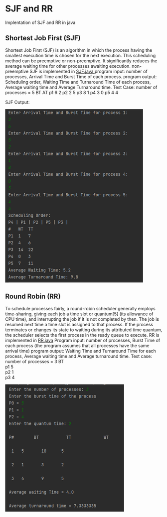 # SJF and RR
Implentation of SJF and RR in java
## Shortest Job First (SJF)
Shortest Job First (SJF) is an algorithm in which the process having the smallest execution time is chosen for the next execution. This scheduling method can be preemptive or non-preemptive. It significantly reduces the average waiting time for other processes awaiting execution.
non-preemptive SJF is implemented in <a href ="https://github.com/nouranabdlsalam/SJF-RR/blob/main/OS/src/SJF.java"> SJF.java </a>
program input: number of processes, Arrival Time and Burst Time of each process.
program output: Scheduling order, Waiting Time and Turnaround Time of each process, Average waiting time and Average Turnaround time.
Test Case:
number of processes = 5 
    BT    AT
p1  6     2
p2  2     5
p3  8     1
p4  3     0
p5  4     4

SJF Output:

![My_Image](SJFoutput.png)

## Round Robin (RR)
To schedule processes fairly, a round-robin scheduler generally employs time-sharing, giving each job a time slot or quantum[5] (its allowance of CPU time), and interrupting the job if it is not completed by then. The job is resumed next time a time slot is assigned to that process. If the process terminates or changes its state to waiting during its attributed time quantum, the scheduler selects the first process in the ready queue to execute.
RR is implemented in <a href="https://github.com/nouranabdlsalam/SJF-RR/blob/main/OS/src/RR.java">RR.java</a>
Program input: number of processes, Burst Time of each process (the program assumes that all processes have the same arrival time)
program output: Waiting Time and Turnaround Time for each process, Average waiting time and Average turnaround time.
Test case:
number of processes = 3
    BT   
p1  5    
p2  1    
p3  4     

![My_Image](RRoutput.png)

